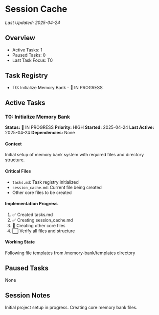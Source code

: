 # Session Cache
*Last Updated: 2025-04-24*

## Overview
- Active Tasks: 1
- Paused Tasks: 0
- Last Task Focus: T0

## Task Registry
- T0: Initialize Memory Bank - 🔄 IN PROGRESS

## Active Tasks

### T0: Initialize Memory Bank
**Status:** 🔄 IN PROGRESS
**Priority:** HIGH
**Started:** 2025-04-24
**Last Active:** 2025-04-24
**Dependencies:** None

#### Context
Initial setup of memory bank system with required files and directory structure.

#### Critical Files
- `tasks.md`: Task registry initialized
- `session_cache.md`: Current file being created
- Other core files to be created

#### Implementation Progress
1. ✅ Created tasks.md
2. ✅ Creating session_cache.md
3. 🔄 Creating other core files
4. ⬜ Verify all files and structure

#### Working State
Following file templates from /memory-bank/templates directory

## Paused Tasks
None

## Session Notes
Initial project setup in progress. Creating core memory bank files.